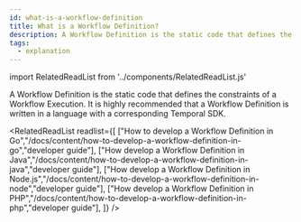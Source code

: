 ```yaml
---
id: what-is-a-workflow-definition
title: What is a Workflow Definition?
description: A Workflow Definition is the static code that defines the constraints of a Workflow Execution.
tags:
  - explanation
---
```


import RelatedReadList from '../components/RelatedReadList.js'

A Workflow Definition is the static code that defines the constraints of a Workflow Execution.
  It is highly recommended that a Workflow Definition is written in a language with a corresponding Temporal SDK.

<RelatedReadList
readlist={[
["How to develop a Workflow Definition in Go","/docs/content/how-to-develop-a-workflow-definition-in-go","developer guide"],
["How develop a Workflow Definition in Java","/docs/content/how-to-develop-a-workflow-definition-in-java","developer guide"],
["How develop a Workflow Definition in Node.js","/docs/content/how-to-develop-a-workflow-definition-in-node","developer guide"],
["How develop a Workflow Definition in PHP","/docs/content/how-to-develop-a-workflow-definition-in-php","developer guide"],
]}
/>
